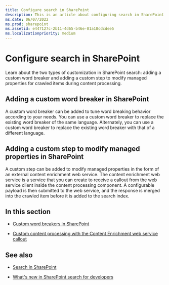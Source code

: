 ```yaml
---
title: Configure search in SharePoint
description: This is an article about configuring search in SharePoint.
ms.date: 06/07/2022
ms.prod: sharepoint
ms.assetid: e447127c-2b11-4d65-b46e-01a18cdcdee5
ms.localizationpriority: medium
---
```



# Configure search in SharePoint
Learn about the two types of customization in SharePoint search: adding a custom word breaker and adding a custom step to modify managed properties for crawled items during content processing.
   

## Adding a custom word breaker in SharePoint
<a name="SP15configsearch_word"> </a>

A custom word breaker can be added to tune word breaking behavior according to your needs. You can use a custom word breaker to replace the existing word breaker of the same language. Alternately, you can use a custom word breaker to replace the existing word breaker with that of a different language.
  
    
    

## Adding a custom step to modify managed properties in SharePoint
<a name="SP15ConfigSearch_customstep"> </a>

A custom step can be added to modify managed properties in the form of an external content enrichment web service. The content enrichment web service is a service that you can create to receive a callout from the web service client inside the content processing component. A configurable payload is then submitted to the web service, and the response is merged into the crawled item before it is added to the search index.
  
    
    

## In this section
<a name="SP15ConfigSearch_customstep"> </a>


-  [Custom word breakers in SharePoint](custom-word-breakers-in-sharepoint-server.md)
    
  
-  [Custom content processing with the Content Enrichment web service callout](custom-content-processing-with-the-content-enrichment-web-service-callout.md)
    
  

## See also
<a name="SP15configsearch_addlresources"> </a>


-  [Search in SharePoint](search-in-sharepoint.md)
    
  
-  [What's new in SharePoint search for developers](what-s-new-in-sharepoint-search-for-developers.md)
    
  

